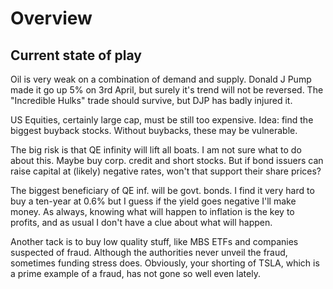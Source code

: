 # Overview

## Current state of play

Oil is very weak on a combination of demand and supply. 
Donald J Pump made it go up 5% on 3rd April, but surely it's trend will not be reversed.
The "Incredible Hulks" trade should survive, but DJP has badly injured it. 

US Equities, certainly large cap, must be still too expensive. 
Idea: find the biggest buyback stocks. Without buybacks, these may be vulnerable.

The big risk is that QE infinity will  lift all boats. 
I am not sure what to do about this. 
Maybe buy corp. credit and short stocks.
But if bond issuers can raise capital at (likely) negative rates, won't that support their share prices?

The biggest beneficiary of QE inf. will be govt. bonds. I find it very hard to buy a ten-year at 0.6% but I guess if the yield goes negative I'll make money. 
As always, knowing what will happen to inflation is the key to profits, and as usual I don't have a clue about what will happen.

Another tack is to buy low quality stuff, like MBS ETFs and companies suspected of fraud.
Although the authorities never unveil the fraud, sometimes funding stress does.
Obviously, your shorting of TSLA, which is a prime example of a fraud, has not gone so well even lately.
